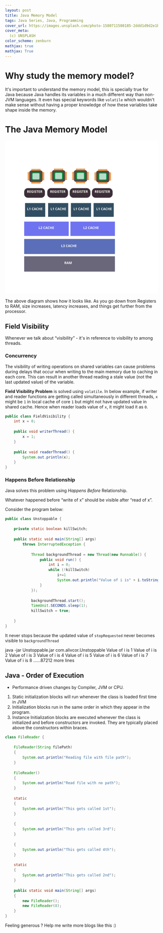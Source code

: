 ```yaml
---
layout: post
title: Java Memory Model
tags: Java Series, Java, Programming
cover_url: https://images.unsplash.com/photo-1580711508185-2ddd1d9d2e1b
cover_meta: 
  (c) UNSPLASH
color_scheme: zenburn
mathjax: true
mathjax: True
---
```

<style TYPE="text/css">
code.has-jax {font: inherit; font-size: 100%; background: inherit; border: inherit;}
</style>
<script src="https://cdn.jsdelivr.net/npm/@duckdoc/termynal@1.0.0/termynal.min.js"></script>
<link rel="stylesheet" href="https://cdn.jsdelivr.net/npm/@duckdoc/termynal@1.0.0/termynal.min.css">
<script type="text/x-mathjax-config">
MathJax.Hub.Config({
    tex2jax: {
        inlineMath: [['$','$']],
        skipTags: ['script', 'noscript', 'style', 'textarea', 'pre'] // removed 'code' entry
    }
});
MathJax.Hub.Queue(function() {
    var all = MathJax.Hub.getAllJax(), i;
    for(i = 0; i < all.length; i += 1) {
        all[i].SourceElement().parentNode.className += ' has-jax';
    }
});
</script>
<script type="text/javascript" src="https://cdnjs.cloudflare.com/ajax/libs/mathjax/2.7.4/MathJax.js?config=TeX-AMS_HTML-full"></script>

# Why study the memory model?

It's important to understand the memory model, this is specially true for Java because Java handles its variables in a much different way than non-JVM languages. It even has special keywords like `volatile` which wouldn't make sense without having a proper knowledge of how these variables take shape inside the memory.

# The Java Memory Model

<img src="https://github.com/abhinandandubey/abhinandandubey.github.io/raw/master/assets/images/Java_Memory_Model.svg"/>

The above diagram shows how it looks like. As you go down from Registers to RAM, size increases, latency increases, and things get further from the processor.

## Field Visibility 

Whenever we talk about “visibility” - it's in reference to visibility to among threads.

### Concurrency 

The visibility of writing operations on shared variables can cause problems during delays that occur when writing to the main memory due to caching in each core. This can result in another thread reading a stale value (not the last updated value) of the variable.

**Field Visibility Problem** is solved using `volatile`. In below example, if writer and reader functions are getting called simultaneously in different threads, `x` might be `1` in local cache of core `1` but might not have updated value in shared cache. Hence when reader loads value of `x`, it might load it as `0`.

```java
public class FieldVisibility {
    int x = 0;

    public void writerThread() {
        x = 1;
    }

    public void readerThread() {
        System.out.println(x);
    }
}
```

### Happens Before Relationship

Java solves this problem using _Happens Before_ Relationship.

<emph>Whatever happened before “write of x” should be visible after “read of x”.</emph>


Consider the program below:

```java
public class Unstoppable {

    private static boolean killSwitch;

    public static void main(String[] args) 
        throws InterruptedException {

            Thread backgroundThread = new Thread(new Runnable() {
                public void run() {
                    int i = 0;
                    while (!killSwitch)
                        i+=1
                        System.out.println("Value of i is" + i.toString());
                }
            });

            backgroundThread.start();
            TimeUnit.SECONDS.sleep(1);
            killSwitch = true;

    }
}
```


It never stops because the updated value of `stopRequested` never becomes visible to `backgroundThread`

<div id="termynal" data-termynal>
    <span data-ty="input">java -jar Unstoppable.jar com.alivcor.Unstoppable</span>
    <span data-ty>Value of i is 1</span>
    <span data-ty>Value of i is 2</span>
    <span data-ty>Value of i is 3</span>
    <span data-ty>Value of i is 4</span>
    <span data-ty>Value of i is 5</span>
    <span data-ty>Value of i is 6</span>
    <span data-ty>Value of i is 7</span>
    <span data-ty>Value of i is 8</span>
    <span data-ty>......87212 more lines</span>
</div>


## Java - Order of Execution

 - Performance driven changes by Compiler, JVM or CPU.

1. Static initialization blocks will run whenever the class is loaded first time in JVM
2. Initialization blocks run in the same order in which they appear in the program.
3. Instance Initialization blocks are executed whenever the class is initialized and before constructors are invoked. They are typically placed above the constructors within braces.

```java
class FileReader { 
  
    FileReader(String filePath) 
    { 
        System.out.println("Reading file with file path"); 
    } 
  
    FileReader() 
    { 
        System.out.println("Read file with no path"); 
    } 
  
    static
    { 
        System.out.println("This gets called 1st"); 
    } 
  
    { 
        System.out.println("This gets called 3rd"); 
    } 
  
    { 
        System.out.println("This gets called 4th"); 
    } 
  
    static
    { 
        System.out.println("This gets called 2nd"); 
    } 
  
    public static void main(String[] args) 
    { 
        new FileReader(); 
        new FileReader(8); 
    } 
} 
```



Feeling generous ? Help me write more blogs like this :)  

<center>
<script type="text/javascript" src="https://cdnjs.buymeacoffee.com/1.0.0/button.prod.min.js" data-name="bmc-button" data-slug="abhinandandubey" data-color="#FFDD00" data-emoji=""  data-font="Cookie" data-text="Buy me a coffee" data-outline-color="#000" data-font-color="#000" data-coffee-color="#fff" ></script>
</center>
